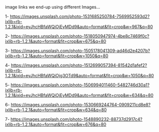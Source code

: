 image links
we end-up using different Images...

1- https://images.unsplash.com/photo-1531685250784-7569952593d2?ixlib=rb-1.2.1&ixid=eyJhcHBfaWQiOjEyMDd9&auto=format&fit=crop&w=967&q=80


2- https://images.unsplash.com/photo-1518050947974-4be8c7469f0c?ixlib=rb-1.2.1&auto=format&fit=crop&w=675&q=80

3- https://images.unsplash.com/photo-1505178041309-ad46d2e4207b?ixlib=rb-1.2.1&auto=format&fit=crop&w=1050&q=80

4- https://images.unsplash.com/photo-1512699057394-81542d1afef2?ixlib=rb-1.2.1&ixid=eyJhcHBfaWQiOjg3OTd9&auto=format&fit=crop&w=1050&q=80

5- https://images.unsplash.com/photo-1506994011460-5482746d30a1?ixlib=rb-1.2.1&ixid=eyJhcHBfaWQiOjEyMDd9&auto=format&fit=crop&w=634&q=80

6- https://images.unsplash.com/photo-1530669244764-0909211cd8e8?ixlib=rb-1.2.1&auto=format&fit=crop&w=634&q=80

7- https://images.unsplash.com/photo-1548890232-88737d2917c4?ixlib=rb-1.2.1&auto=format&fit=crop&w=676&q=80

